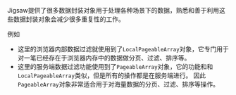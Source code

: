 

Jigsaw提供了很多数据封装对象用于处理各种场景下的数据，熟悉和善于利用这些数据封装对象会减少很多重复性的工作。

例如
- 这里的浏览器内部数据过滤就使用到了`LocalPageableArray`对象，它专门用于对一笔已经存在于浏览器内存中的数据做分页、过滤、排序等。
- 这里的服务端数据过滤功能使用到了`PageableArray`对象，它的功能和和`LocalPageableArray`类似，但是所有的操作都是在服务端进行。
因此`PageableArray`对象非常适合用于对海量数据的分页、过滤、排序等操作。

